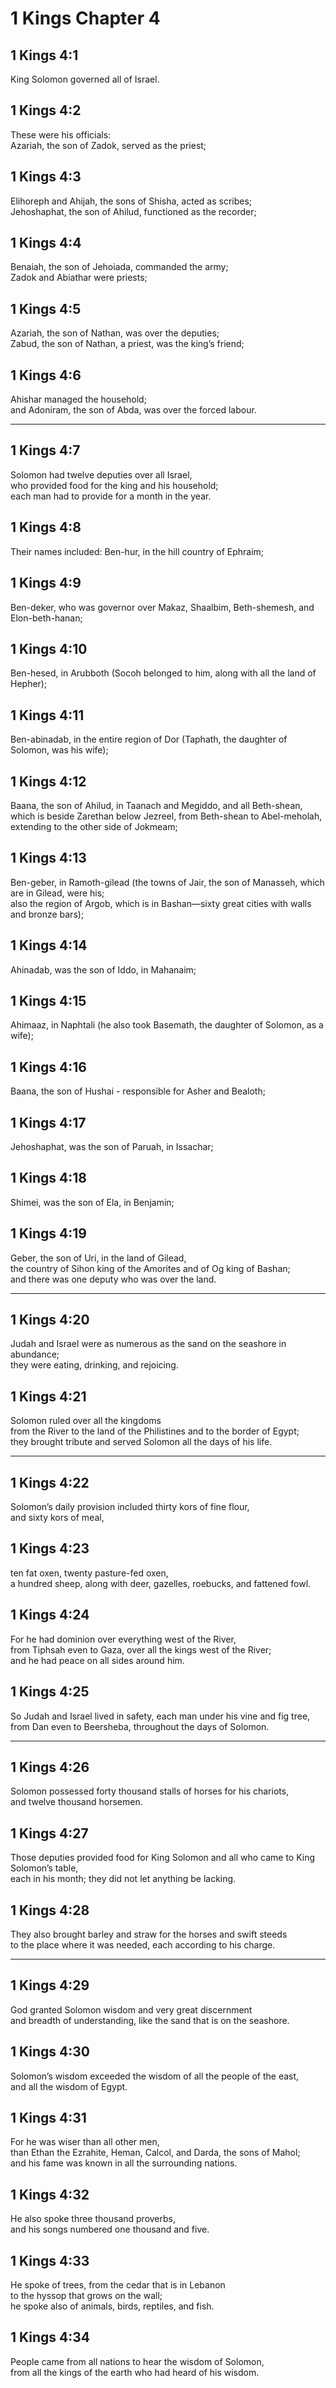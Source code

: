 # 1 Kings Chapter 4

## 1 Kings 4:1

King Solomon governed all of Israel.

## 1 Kings 4:2

These were his officials:  
Azariah, the son of Zadok, served as the priest;

## 1 Kings 4:3

Elihoreph and Ahijah, the sons of Shisha, acted as scribes;  
Jehoshaphat, the son of Ahilud, functioned as the recorder;

## 1 Kings 4:4

Benaiah, the son of Jehoiada, commanded the army;  
Zadok and Abiathar were priests;

## 1 Kings 4:5

Azariah, the son of Nathan, was over the deputies;  
Zabud, the son of Nathan, a priest, was the king’s friend;

## 1 Kings 4:6

Ahishar managed the household;  
and Adoniram, the son of Abda, was over the forced labour.

---

## 1 Kings 4:7

Solomon had twelve deputies over all Israel,  
who provided food for the king and his household;  
each man had to provide for a month in the year.

## 1 Kings 4:8

Their names included: Ben-hur, in the hill country of Ephraim;

## 1 Kings 4:9

Ben-deker, who was governor over Makaz, Shaalbim, Beth-shemesh, and Elon-beth-hanan;

## 1 Kings 4:10

Ben-hesed, in Arubboth (Socoh belonged to him, along with all the land of Hepher);

## 1 Kings 4:11

Ben-abinadab, in the entire region of Dor (Taphath, the daughter of Solomon, was his wife);

## 1 Kings 4:12

Baana, the son of Ahilud, in Taanach and Megiddo, and all Beth-shean,  
which is beside Zarethan below Jezreel, from Beth-shean to Abel-meholah,  
extending to the other side of Jokmeam;

## 1 Kings 4:13

Ben-geber, in Ramoth-gilead (the towns of Jair, the son of Manasseh, which are in Gilead, were his;  
also the region of Argob, which is in Bashan—sixty great cities with walls and bronze bars);

## 1 Kings 4:14

Ahinadab, was the son of Iddo, in Mahanaim;

## 1 Kings 4:15

Ahimaaz, in Naphtali (he also took Basemath, the daughter of Solomon, as a wife);

## 1 Kings 4:16

Baana, the son of Hushai - responsible for Asher and Bealoth;

## 1 Kings 4:17

Jehoshaphat, was the son of Paruah, in Issachar;

## 1 Kings 4:18

Shimei, was the son of Ela, in Benjamin;

## 1 Kings 4:19

Geber, the son of Uri, in the land of Gilead,  
the country of Sihon king of the Amorites and of Og king of Bashan;  
and there was one deputy who was over the land.

---

## 1 Kings 4:20

Judah and Israel were as numerous as the sand on the seashore in abundance;  
they were eating, drinking, and rejoicing.

## 1 Kings 4:21

Solomon ruled over all the kingdoms  
from the River to the land of the Philistines and to the border of Egypt;  
they brought tribute and served Solomon all the days of his life.

---

## 1 Kings 4:22

Solomon’s daily provision included thirty kors of fine flour,  
and sixty kors of meal,

## 1 Kings 4:23

ten fat oxen, twenty pasture-fed oxen,  
a hundred sheep, along with deer, gazelles, roebucks, and fattened fowl.

## 1 Kings 4:24

For he had dominion over everything west of the River,  
from Tiphsah even to Gaza, over all the kings west of the River;  
and he had peace on all sides around him.

## 1 Kings 4:25

So Judah and Israel lived in safety, each man under his vine and fig tree,  
from Dan even to Beersheba, throughout the days of Solomon.

---

## 1 Kings 4:26

Solomon possessed forty thousand stalls of horses for his chariots,  
and twelve thousand horsemen.

## 1 Kings 4:27

Those deputies provided food for King Solomon and all who came to King Solomon’s table,  
each in his month; they did not let anything be lacking.

## 1 Kings 4:28

They also brought barley and straw for the horses and swift steeds  
to the place where it was needed, each according to his charge.

---

## 1 Kings 4:29

God granted Solomon wisdom and very great discernment  
and breadth of understanding, like the sand that is on the seashore.

## 1 Kings 4:30

Solomon’s wisdom exceeded the wisdom of all the people of the east,  
and all the wisdom of Egypt.

## 1 Kings 4:31

For he was wiser than all other men,  
than Ethan the Ezrahite, Heman, Calcol, and Darda, the sons of Mahol;  
and his fame was known in all the surrounding nations.

## 1 Kings 4:32

He also spoke three thousand proverbs,  
and his songs numbered one thousand and five.

## 1 Kings 4:33

He spoke of trees, from the cedar that is in Lebanon  
to the hyssop that grows on the wall;  
he spoke also of animals, birds, reptiles, and fish.

## 1 Kings 4:34

People came from all nations to hear the wisdom of Solomon,  
from all the kings of the earth who had heard of his wisdom.
